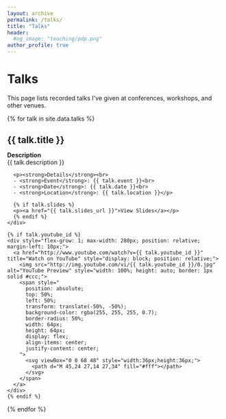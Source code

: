 ```yaml
---
layout: archive
permalink: /talks/
title: "Talks"
header: 
  #og_image: "teaching/pdp.png"
author_profile: true
---
```


# Talks

This page lists recorded talks I've given at conferences, workshops, and other venues.

{% for talk in site.data.talks %}
<div style="margin-bottom: 2em;">
  <h2 style="margin-bottom: 0;">{{ talk.title }}</h2>
  
  <div style="display: flex; align-items: flex-start; gap: 5px;">
    <div style="flex-grow: 2;">
      <p><strong>Description</strong><br>
      {{ talk.description }}</p>
      
      <p><strong>Details</strong><br>
      - <strong>Event</strong>: {{ talk.event }}<br>
      - <strong>Date</strong>: {{ talk.date }}<br>
      - <strong>Location</strong>: {{ talk.location }}</p>
      
      {% if talk.slides %}
      <p><a href="{{ talk.slides_url }}">View Slides</a></p>
      {% endif %}
    </div>
    
    {% if talk.youtube_id %}
    <div style="flex-grow: 1; max-width: 280px; position: relative; margin-left: 10px;">
      <a href="http://www.youtube.com/watch?v={{ talk.youtube_id }}" title="Watch on YouTube" style="display: block; position: relative;">
        <img src="http://img.youtube.com/vi/{{ talk.youtube_id }}/0.jpg" alt="YouTube Preview" style="width: 100%; height: auto; border: 1px solid #ccc;">
        <span style="
          position: absolute;
          top: 50%;
          left: 50%;
          transform: translate(-50%, -50%);
          background-color: rgba(255, 255, 255, 0.7);
          border-radius: 50%;
          width: 64px;
          height: 64px;
          display: flex;
          align-items: center;
          justify-content: center;
        ">
          <svg viewBox="0 0 68 48" style="width:36px;height:36px;">
            <path d="M 45,24 27,14 27,34" fill="#fff"></path>
          </svg>
        </span>
      </a>
    </div>
    {% endif %}
  </div>
</div>
{% endfor %}
